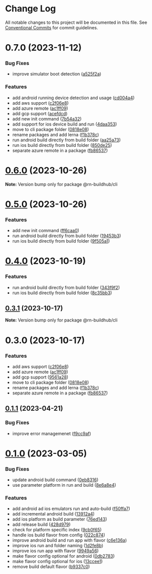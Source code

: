 # Change Log

All notable changes to this project will be documented in this file.
See [Conventional Commits](https://conventionalcommits.org) for commit guidelines.

# 0.7.0 (2023-11-12)


### Bug Fixes

* improve simulator boot detection ([a525f2a](https://github.com/xtreamsrl/react-native-build-hub/commit/a525f2a0ec6761070355c8fe07013ff6a97b9812))


### Features

* add android running device detection and usage ([cd004a4](https://github.com/xtreamsrl/react-native-build-hub/commit/cd004a41f3de168a65c5b9faf8a84fcd6d4352fa))
* add aws support ([c2f06e8](https://github.com/xtreamsrl/react-native-build-hub/commit/c2f06e816dea74e9194d9d9f85e6f02884807ca0))
* add azure remote ([ac1ff09](https://github.com/xtreamsrl/react-native-build-hub/commit/ac1ff09109ed164df2f99c8715d6b5d17950ed73))
* add gcp support ([acefdcd](https://github.com/xtreamsrl/react-native-build-hub/commit/acefdcd25b01e78fccf0525b26f3287b6b362d2b))
* add new init command ([7b54a32](https://github.com/xtreamsrl/react-native-build-hub/commit/7b54a321a1447907fc697a73958205e7cbc3e24b))
* add support for ios device build and run ([4daa353](https://github.com/xtreamsrl/react-native-build-hub/commit/4daa35312a63d90378334e8770f625a288d42a0e))
* move to cli package folder ([0818e08](https://github.com/xtreamsrl/react-native-build-hub/commit/0818e0821eab12de59ddc583925672d81ea2b337))
* rename packages and add lerna ([f1b378c](https://github.com/xtreamsrl/react-native-build-hub/commit/f1b378c5c2dbdf27649779c15748281f3853ce21))
* run android build directly from build folder ([aa25a73](https://github.com/xtreamsrl/react-native-build-hub/commit/aa25a7343c41a558950afea2dd59ef5994e68f61))
* run ios build directly from build folder ([850de25](https://github.com/xtreamsrl/react-native-build-hub/commit/850de2524ff7064f72da18dd52651969a2b02c26))
* separate azure remote in a package ([fb86537](https://github.com/xtreamsrl/react-native-build-hub/commit/fb86537aa33c6eeccc6c10818570d5a657eb0ab2))





# [0.6.0](https://github.com/xtreamsrl/react-native-build-hub/compare/v0.5.0...v0.6.0) (2023-10-26)

**Note:** Version bump only for package @rn-buildhub/cli





# [0.5.0](https://github.com/xtreamsrl/react-native-build-hub/compare/v0.3.0...v0.5.0) (2023-10-26)


### Features

* add new init command ([ff6caa0](https://github.com/xtreamsrl/react-native-build-hub/commit/ff6caa045979b56b0a3b6e2a730302b8306651cc))
* run android build directly from build folder ([19453b3](https://github.com/xtreamsrl/react-native-build-hub/commit/19453b319343d5c20ecf346dd72be97f41ed952b))
* run ios build directly from build folder ([9f505a1](https://github.com/xtreamsrl/react-native-build-hub/commit/9f505a12198cdf3c57a24901678cf78cc2773e10))





# [0.4.0](https://github.com/xtreamsrl/react-native-build-hub/compare/v0.3.1...v0.4.0) (2023-10-19)


### Features

* run android build directly from build folder ([343f9f2](https://github.com/xtreamsrl/react-native-build-hub/commit/343f9f214da767c4e00e5f8bf08b6ec56b3391e7))
* run ios build directly from build folder ([8c35bb3](https://github.com/xtreamsrl/react-native-build-hub/commit/8c35bb3a83336276a820835883eeef2423e1cfb9))





## [0.3.1](https://github.com/xtreamsrl/react-native-build-hub/compare/v0.3.0...v0.3.1) (2023-10-17)

**Note:** Version bump only for package @rn-buildhub/cli





# 0.3.0 (2023-10-17)


### Features

* add aws support ([c2f06e8](https://github.com/xtreamsrl/react-native-build-hub/commit/c2f06e816dea74e9194d9d9f85e6f02884807ca0))
* add azure remote ([ac1ff09](https://github.com/xtreamsrl/react-native-build-hub/commit/ac1ff09109ed164df2f99c8715d6b5d17950ed73))
* add gcp support ([9561a28](https://github.com/xtreamsrl/react-native-build-hub/commit/9561a280493301dfa2f31ca86e2967329beb0e5a))
* move to cli package folder ([0818e08](https://github.com/xtreamsrl/react-native-build-hub/commit/0818e0821eab12de59ddc583925672d81ea2b337))
* rename packages and add lerna ([f1b378c](https://github.com/xtreamsrl/react-native-build-hub/commit/f1b378c5c2dbdf27649779c15748281f3853ce21))
* separate azure remote in a package ([fb86537](https://github.com/xtreamsrl/react-native-build-hub/commit/fb86537aa33c6eeccc6c10818570d5a657eb0ab2))





## [0.1.1](https://github.com/xtreamsrl/react-native-incremental-cli/compare/v0.1.0...v0.1.1) (2023-04-21)


### Bug Fixes

* improve error managemenet ([f9cc9af](https://github.com/xtreamsrl/react-native-incremental-cli/commit/f9cc9af7e3becdd156f80d48293e44d09bb6aeda))



# [0.1.0](https://github.com/xtreamsrl/react-native-incremental-cli/compare/f50ffa7be9356f5430e4a760a07ef76d2fe41773...v0.1.0) (2023-03-05)


### Bug Fixes

* update android build command ([0eb8316](https://github.com/xtreamsrl/react-native-incremental-cli/commit/0eb8316c65d8f2731368de87fc948f80fb8fc8db))
* use parameter platform in run and build ([8e6a8e4](https://github.com/xtreamsrl/react-native-incremental-cli/commit/8e6a8e4dafc344671682178cee6daa1fcda675d6))


### Features

* add android ad ios emulators run and auto-build ([f50ffa7](https://github.com/xtreamsrl/react-native-incremental-cli/commit/f50ffa7be9356f5430e4a760a07ef76d2fe41773))
* add incremental android build ([13912a4](https://github.com/xtreamsrl/react-native-incremental-cli/commit/13912a40655e0e2ce457372eb3350a0f6b000e55))
* add ios platform as build parameter ([76ed143](https://github.com/xtreamsrl/react-native-incremental-cli/commit/76ed143860566f43ffab7796cd5cbabc3c088fad))
* add release build ([428d979](https://github.com/xtreamsrl/react-native-incremental-cli/commit/428d9793f3a336195be2b3ef9a30ba1834fcbcf4))
* check for platform specific index ([9cb0f65](https://github.com/xtreamsrl/react-native-incremental-cli/commit/9cb0f6528e4903bcf14c1a75014ea410bbfca520))
* handle ios build flavor from config ([022c874](https://github.com/xtreamsrl/react-native-incremental-cli/commit/022c8748970704b1683ac8c0aac0ca885904f755))
* improve android build and run app with flavor ([c6e136a](https://github.com/xtreamsrl/react-native-incremental-cli/commit/c6e136a4711ce22c29e335f7a35683a54e47e14d))
* improve ios run and folder naming ([1d2fe8b](https://github.com/xtreamsrl/react-native-incremental-cli/commit/1d2fe8b8faaad28e36ce5caaf05ae10edfc4fec8))
* improve ios run app with flavor ([9949a56](https://github.com/xtreamsrl/react-native-incremental-cli/commit/9949a5612ac53625ae0793ca070f364d90c58728))
* make flavor config optional for android ([0db2783](https://github.com/xtreamsrl/react-native-incremental-cli/commit/0db2783b66da613eff8e145f8b621f3e2e1fac50))
* make flavor config optional for ios ([13ccee1](https://github.com/xtreamsrl/react-native-incremental-cli/commit/13ccee14fa42d66b788b0f1f79390ad33b144189))
* remove build default flavor ([b9337c0](https://github.com/xtreamsrl/react-native-incremental-cli/commit/b9337c0b0b42312c4e391d74a27ab2414714b30a))
